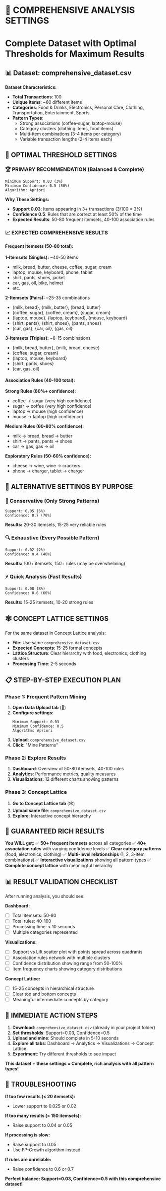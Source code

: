 # 🎯 COMPREHENSIVE ANALYSIS SETTINGS
# Complete Dataset with Optimal Thresholds for Maximum Results

## 📊 **Dataset: comprehensive_dataset.csv**

**Dataset Characteristics:**
- **Total Transactions**: 100
- **Unique Items**: ~60 different items
- **Categories**: Food & Drinks, Electronics, Personal Care, Clothing, Transportation, Entertainment, Sports
- **Pattern Types**: 
  - Strong associations (coffee-sugar, laptop-mouse)
  - Category clusters (clothing items, food items)
  - Multi-item combinations (3-4 items per category)
  - Variable transaction lengths (2-4 items each)

## 🎯 **OPTIMAL THRESHOLD SETTINGS**

### **🏆 PRIMARY RECOMMENDATION (Balanced & Complete)**
```
Minimum Support: 0.03 (3%)
Minimum Confidence: 0.5 (50%)
Algorithm: Apriori
```

**Why These Settings:**
- **Support 0.03**: Items appearing in 3+ transactions (3/100 = 3%)
- **Confidence 0.5**: Rules that are correct at least 50% of the time
- **Expected Results**: 50-80 frequent itemsets, 40-100 association rules

### **📈 EXPECTED COMPREHENSIVE RESULTS**

#### **Frequent Itemsets (50-80 total):**

**1-Itemsets (Singles):** ~40-50 items
- milk, bread, butter, cheese, coffee, sugar, cream
- laptop, mouse, keyboard, phone, tablet
- shirt, pants, shoes, jacket
- car, gas, oil, bike, helmet
- etc.

**2-Itemsets (Pairs):** ~25-35 combinations
- {milk, bread}, {milk, butter}, {bread, butter}
- {coffee, sugar}, {coffee, cream}, {sugar, cream}
- {laptop, mouse}, {laptop, keyboard}, {mouse, keyboard}
- {shirt, pants}, {shirt, shoes}, {pants, shoes}
- {car, gas}, {car, oil}, {gas, oil}

**3-Itemsets (Triples):** ~8-15 combinations
- {milk, bread, butter}, {milk, bread, cheese}
- {coffee, sugar, cream}
- {laptop, mouse, keyboard}
- {shirt, pants, shoes}
- {car, gas, oil}

#### **Association Rules (40-100 total):**

**Strong Rules (80%+ confidence):**
- coffee → sugar (very high confidence)
- sugar → coffee (very high confidence)
- laptop → mouse (high confidence)
- mouse → laptop (high confidence)

**Medium Rules (60-80% confidence):**
- milk → bread, bread → butter
- shirt → pants, pants → shoes
- car → gas, gas → oil

**Exploratory Rules (50-60% confidence):**
- cheese → wine, wine → crackers
- phone → charger, tablet → charger

## 🔧 **ALTERNATIVE SETTINGS BY PURPOSE**

### **🎯 Conservative (Only Strong Patterns)**
```
Support: 0.05 (5%)
Confidence: 0.7 (70%)
```
**Results:** 20-30 itemsets, 15-25 very reliable rules

### **🔍 Exhaustive (Every Possible Pattern)**
```
Support: 0.02 (2%)
Confidence: 0.4 (40%)
```
**Results:** 100+ itemsets, 150+ rules (may be overwhelming)

### **⚡ Quick Analysis (Fast Results)**
```
Support: 0.08 (8%)
Confidence: 0.6 (60%)
```
**Results:** 15-25 itemsets, 10-20 strong rules

## 🕸️ **CONCEPT LATTICE SETTINGS**

For the same dataset in Concept Lattice analysis:
- **File**: Use same `comprehensive_dataset.csv`
- **Expected Concepts**: 15-25 formal concepts
- **Lattice Structure**: Clear hierarchy with food, electronics, clothing clusters
- **Processing Time**: 2-5 seconds

## 📋 **STEP-BY-STEP EXECUTION PLAN**

### **Phase 1: Frequent Pattern Mining**
1. **Open Data Upload tab** (📁)
2. **Configure settings**:
   ```
   Minimum Support: 0.03
   Minimum Confidence: 0.5
   Algorithm: Apriori
   ```
3. **Upload**: `comprehensive_dataset.csv`
4. **Click**: "Mine Patterns"

### **Phase 2: Explore Results**
1. **Dashboard**: Overview of 50-80 itemsets, 40-100 rules
2. **Analytics**: Performance metrics, quality measures
3. **Visualizations**: 12 different charts showing patterns

### **Phase 3: Concept Lattice**
1. **Go to Concept Lattice tab** (🕸️)
2. **Upload same file**: `comprehensive_dataset.csv`
3. **Explore**: Interactive concept hierarchy

## 🎯 **GUARANTEED RICH RESULTS**

**You WILL get:**
✅ **50+ frequent itemsets** across all categories
✅ **40+ association rules** with varying confidence levels
✅ **Clear category patterns** (food, electronics, clothing)
✅ **Multi-level relationships** (1, 2, 3-item combinations)
✅ **Interactive visualizations** showing all pattern types
✅ **Complete concept lattice** with meaningful hierarchy

## 📊 **RESULT VALIDATION CHECKLIST**

After running analysis, you should see:

**Dashboard:**
- [ ] Total itemsets: 50-80
- [ ] Total rules: 40-100
- [ ] Processing time: < 10 seconds
- [ ] Multiple categories represented

**Visualizations:**
- [ ] Support vs Lift scatter plot with points spread across quadrants
- [ ] Association rules network with multiple clusters
- [ ] Confidence distribution showing range from 50-100%
- [ ] Item frequency charts showing category distributions

**Concept Lattice:**
- [ ] 15-25 concepts in hierarchical structure
- [ ] Clear top and bottom concepts
- [ ] Meaningful intermediate concepts by category

## 🚀 **IMMEDIATE ACTION STEPS**

1. **Download**: `comprehensive_dataset.csv` (already in your project folder)
2. **Set thresholds**: Support=0.03, Confidence=0.5
3. **Upload and mine**: Should complete in 5-10 seconds
4. **Explore all tabs**: Dashboard → Analytics → Visualizations → Concept Lattice
5. **Experiment**: Try different thresholds to see impact

**This dataset + these settings = Complete, rich analysis with all pattern types!**

## 🎯 **TROUBLESHOOTING**

**If too few results (< 20 itemsets):**
- Lower support to 0.025 or 0.02

**If too many results (> 150 itemsets):**
- Raise support to 0.04 or 0.05

**If processing is slow:**
- Raise support to 0.05
- Use FP-Growth algorithm instead

**If rules are unreliable:**
- Raise confidence to 0.6 or 0.7

**Perfect balance: Support=0.03, Confidence=0.5 with this comprehensive dataset!**